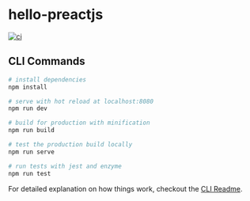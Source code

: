 # hello-preactjs

[![ci](https://github.com/wookay/hello-preactjs/actions/workflows/preactjs.yml/badge.svg)](https://github.com/wookay/hello-preactjs/actions/workflows/preactjs.yml)

## CLI Commands

``` bash
# install dependencies
npm install

# serve with hot reload at localhost:8080
npm run dev

# build for production with minification
npm run build

# test the production build locally
npm run serve

# run tests with jest and enzyme
npm run test
```

For detailed explanation on how things work, checkout the [CLI Readme](https://github.com/developit/preact-cli/blob/master/README.md).

